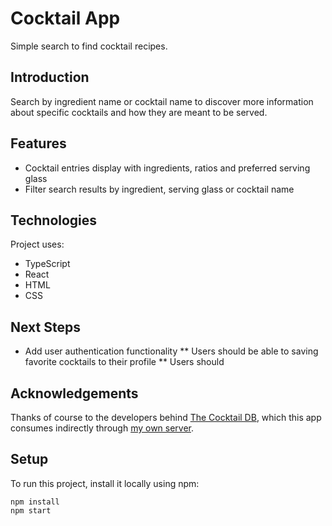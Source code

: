 # Cocktail App
Simple search to find cocktail recipes.

## Introduction
Search by ingredient name or cocktail name to discover more information about specific cocktails and how they are meant to be served.

## Features
* Cocktail entries display with ingredients, ratios and preferred serving glass
* Filter search results by ingredient, serving glass or cocktail name

## Technologies
Project uses:
* TypeScript
* React
* HTML
* CSS

## Next Steps
* Add user authentication functionality 
** Users should be able to saving favorite cocktails to their profile
** Users should

## Acknowledgements
Thanks of course to the developers behind [The Cocktail DB](https://www.thecocktaildb.com/), which this app consumes indirectly through [my own server](https://github.com/jacobscottdale/api-proxy).

## Setup
To run this project, install it locally using npm:
```
npm install
npm start
```


